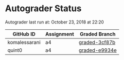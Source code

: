 # Autograder Status
Autograder last run at: October 23, 2018 at 22:20

| GitHub ID | Assignment | Graded Branch |
|-----------|------------|---------------|
| komalessarani | a4 | [graded-3cf87b](https://github.com/Fall2018COMP401-001/a4-komalessarani/tree/graded-3cf87b) | 
| quint0 | a4 | [graded-e9934e](https://github.com/Fall2018COMP401-001/a4-quint0/tree/graded-e9934e) | 
